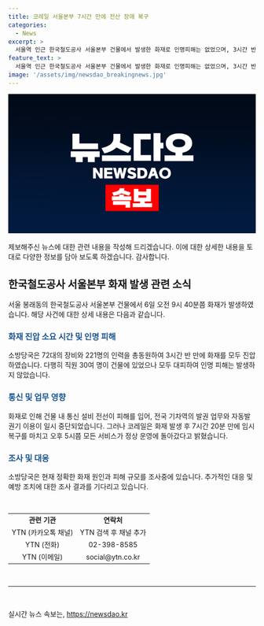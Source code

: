 ```yaml
---
title: 코레일 서울본부 7시간 만에 전산 장애 복구
categories:
  - News
excerpt: >
  서울역 인근 한국철도공사 서울본부 건물에서 발생한 화재로 인명피해는 없었으며, 3시간 반만에 소방당국이 불을 진압했습니다. 하지만 통신 설비 전선이 손상되어 기차역의 발권 업무와 자동발권기 이용이 중단되었지만, 오후 5시쯤에는 모든 서비스가 정상화되었습니다. 소방당국은 화재 원인과 피해 규모를 조사 중이며, 카카오톡 YTN 검색, 전화 02-398-8585, 메일 social@ytn.co.kr을 통해 제보를 받고 있습니다.
feature_text: >
  서울역 인근 한국철도공사 서울본부 건물에서 발생한 화재로 인명피해는 없었으며, 3시간 반만에 소방당국이 불을 진압했습니다. 하지만 통신 설비 전선이 손상되어 기차역의 발권 업무와 자동발권기 이용이 중단되었지만, 오후 5시쯤에는 모든 서비스가 정상화되었습니다. 소방당국은 화재 원인과 피해 규모를 조사 중이며, 카카오톡 YTN 검색, 전화 02-398-8585, 메일 social@ytn.co.kr을 통해 제보를 받고 있습니다.
image: '/assets/img/newsdao_breakingnews.jpg'
---
```


<p><img src="/assets/img/newsdao_breakingnews.jpg" alt="ranknews 속보" /></p>

<p>제보해주신 뉴스에 대한 관련 내용을 작성해 드리겠습니다. 이에 대한 상세한 내용을 토대로 다양한 정보를 담아 보도록 하겠습니다. 감사합니다.</p>

<h2 data-ke-size="size26">한국철도공사 서울본부 화재 발생 관련 소식</h2>

<p data-ke-size="size16">서울 봉래동의 한국철도공사 서울본부 건물에서 6일 오전 9시 40분쯤 화재가 발생하였습니다. 해당 사건에 대한 상세 내용은 다음과 같습니다.</p>

<h3><b><span style="color: #1a5490;">화재 진압 소요 시간 및 인명 피해</span></b></h3>

<p data-ke-size="size16">소방당국은 72대의 장비와 221명의 인력을 총동원하여 3시간 반 만에 화재를 모두 진압하였습니다. 다행히 직원 30여 명이 건물에 있었으나 모두 대피하여 인명 피해는 발생하지 않았습니다.</p>

<h3><b><span style="color: #1a5490;">통신 및 업무 영향</span></b></h3>

<p data-ke-size="size16">화재로 인해 건물 내 통신 설비 전선이 피해를 입어, 전국 기차역의 발권 업무와 자동발권기 이용이 일시 중단되었습니다. 그러나 코레일은 화재 발생 후 7시간 20분 만에 임시 복구를 마치고 오후 5시쯤 모든 서비스가 정상 운영에 돌아갔다고 밝혔습니다.</p>

<h3><b><span style="color: #1a5490;">조사 및 대응</span></b></h3>

<p data-ke-size="size16">소방당국은 현재 정확한 화재 원인과 피해 규모를 조사중에 있습니다. 추가적인 대응 및 예방 조치에 대한 조사 결과를 기다리고 있습니다.</p>

<p data-ke-size="size16">&nbsp;</p>

<table>
<tbody>
<tr>
<td style="text-align: center; height: 17px;"><b>관련 기관</b></td>
<td style="text-align: center; height: 17px;"><b>연락처</b></td>
</tr>
<tr>
<td style="text-align: center; height: 17px;">YTN (카카오톡 채널)</td>
<td style="text-align: center; height: 17px;">YTN 검색 후 채널 추가</td>
</tr>
<tr>
<td style="text-align: center; height: 17px;">YTN (전화)</td>
<td style="text-align: center; height: 17px;">02-398-8585</td>
</tr>
<tr>
<td style="text-align: center; height: 17px;">YTN (이메일)</td>
<td style="text-align: center; height: 17px;">social@ytn.co.kr</td>
</tr>
</tbody>
</table>

<p data-ke-size="size16">&nbsp;</p>

<hr>

<p data-ke-size="size16">&nbsp;</p>
실시간 뉴스 속보는, <a href="https://newsdao.kr" rel="dofollow">https://newsdao.kr</a>



